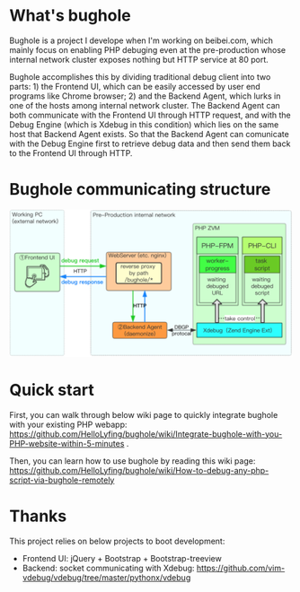 # What's bughole

Bughole is a project I develope when I'm working on beibei.com, which mainly focus on enabling PHP debuging even at the pre-production whose internal network cluster exposes nothing but HTTP service at 80 port. 

Bughole accomplishes this by dividing traditional debug client into two parts: 1) the Frontend UI, which can be easily accessed by user end programs like Chrome browser; 2) and the Backend Agent, which lurks in one of the hosts among internal network cluster. The Backend Agent can both communicate with the Frontend UI through HTTP request, and with the Debug Engine (which is Xdebug in this condition) which lies on the same host that Backend Agent exists. So that the Backend Agent can comunicate with the Debug Engine first to retrieve debug data and then send them back to the Frontend UI through HTTP.


# Bughole communicating structure
![](https://raw.githubusercontent.com/HelloLyfing/bughole/master/doc/imgs/bughole-communicate-structure.png)


# Quick start
First, you can walk through below wiki page to quickly integrate bughole with your existing PHP webapp: https://github.com/HelloLyfing/bughole/wiki/Integrate-bughole-with-you-PHP-website-within-5-minutes .

Then, you can learn how to use bughole by reading this wiki page: https://github.com/HelloLyfing/bughole/wiki/How-to-debug-any-php-script-via-bughole-remotely


# Thanks
This project relies on below projects to boot development:
 - Frontend UI: jQuery + Bootstrap + Bootstrap-treeview
 - Backend: socket communicating with Xdebug: https://github.com/vim-vdebug/vdebug/tree/master/pythonx/vdebug
 
